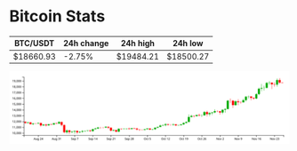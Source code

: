 # Bitcoin Stats

BTC/USDT|24h change|24h high|24h low|
|---|---|---|---|
|$18660.93|-2.75%|$19484.21|$18500.27|

<img src="./chart.svg">
